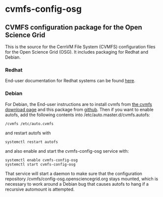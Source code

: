 # cvmfs-config-osg

## CVMFS configuration package for the Open Science Grid

This is the source for the CernVM File System (CVMFS) configuration
files for the Open Science Grid (OSG).  It includes packaging for
Redhat and Debian.

### Redhat

End-user documentation for Redhat systems can be found
[here](https://opensciencegrid.org/docs/worker-node/install-cvmfs/).

### Debian

For Debian, the End-user instructions are to install cvmfs from
[the cvmfs download page](https://cernvm.cern.ch/portal/filesystem/downloads)
and this package from
[github](https://github.com/opensciencegrid/cvmfs-config-osg/releases).
Then if you want to enable autofs, add the following contents
into /etc/auto.master.d/cvmfs.autofs:
```
/cvmfs /etc/auto.cvmfs
```
and restart autofs with
```
systemctl restart autofs
```
and also enable and start the cvmfs-config-osg service with:
```
systemctl enable cvmfs-config-osg
systemctl start cvmfs-config-osg
```
That service will start a daemon to make sure that the configuration
repository /cvmfs/config-osg.opensciencegrid.org stays mounted,
which is necessary to work around a Debian bug that causes autofs to
hang if a recursive automount is attempted.

